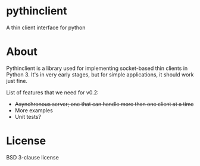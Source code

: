 # pythinclient
A thin client interface for python

# About
Pythinclient is a library used for implementing socket-based thin clients in Python 3. It's in very early stages, but for simple applications, it should work just fine.

List of features that we need for v0.2:
* ~~Asynchronous server; one that can handle more than one client at a time~~
* More examples
* Unit tests?

# License
BSD 3-clause license
